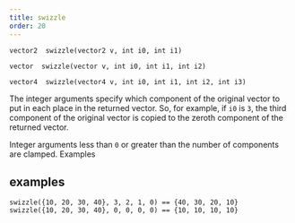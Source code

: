 ```yaml
---
title: swizzle
order: 20
---
```

`vector2  swizzle(vector2 v, int i0, int i1)`

`vector  swizzle(vector v, int i0, int i1, int i2)`

`vector4  swizzle(vector4 v, int i0, int i1, int i2, int i3)`

The integer arguments specify which component of the original vector to put in each place in the returned vector. So, for example, if `i0` is `3`, the third component of the original vector is copied to the zeroth component of the returned vector.

Integer arguments less than `0` or greater than the number of components are clamped.
Examples

## examples

```vex
swizzle({10, 20, 30, 40}, 3, 2, 1, 0) == {40, 30, 20, 10}
swizzle({10, 20, 30, 40}, 0, 0, 0, 0) == {10, 10, 10, 10}
```
